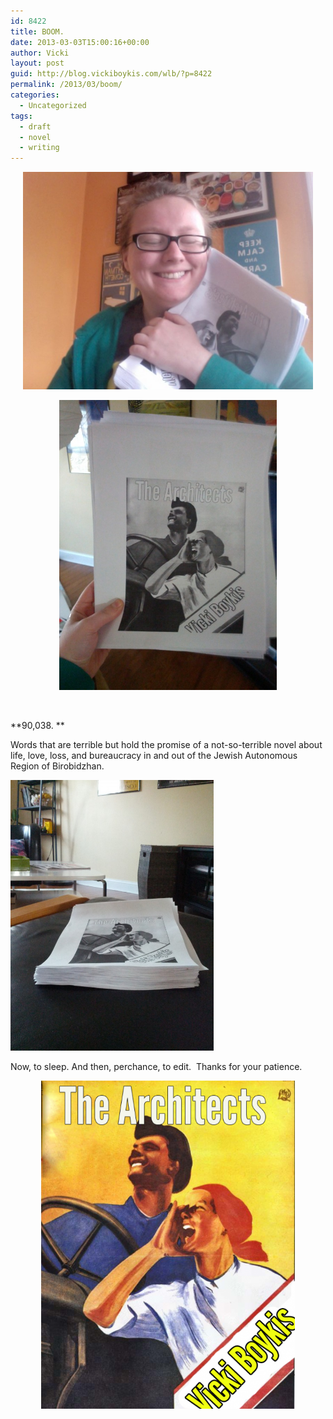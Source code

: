 ```yaml
---
id: 8422
title: BOOM.
date: 2013-03-03T15:00:16+00:00
author: Vicki
layout: post
guid: http://blog.vickiboykis.com/wlb/?p=8422
permalink: /2013/03/boom/
categories:
  - Uncategorized
tags:
  - draft
  - novel
  - writing
---
```

<p style="text-align: center;">
  <a href="https://raw.githubusercontent.com/veekaybee/wlb/gh-pages/assets/images/2013/03/Photo-on-2013-03-03-at-15.06.jpg"><img class="aligncenter  wp-image-8427" alt="Photo on 2013-03-03 at 15.06" src="https://raw.githubusercontent.com/veekaybee/wlb/gh-pages/assets/images/2013/03/Photo-on-2013-03-03-at-15.06-580x435.jpg" width="464" height="348" /></a>
</p>

<p style="text-align: center;">
  <a href="https://raw.githubusercontent.com/veekaybee/wlb/gh-pages/assets/images/2013/03/IMG_20130303_145527.jpg"><img class="aligncenter  wp-image-8425" alt="IMG_20130303_145527" src="https://raw.githubusercontent.com/veekaybee/wlb/gh-pages/assets/images/2013/03/IMG_20130303_145527-580x773.jpg" width="348" height="464" /></a>
</p>

&nbsp;

**90,038. **

Words that are terrible but hold the promise of a not-so-terrible novel about life, love, loss, and bureaucracy in and out of the Jewish Autonomous Region of Birobidzhan.

[<img class="aligncenter" alt="IMG_20130303_145503" src="https://raw.githubusercontent.com/veekaybee/wlb/gh-pages/assets/images/2013/03/IMG_20130303_145503-580x773.jpg" width="325" height="433" />](https://raw.githubusercontent.com/veekaybee/wlb/gh-pages/assets/images/2013/03/IMG_20130303_145503.jpg)

Now, to sleep. And then, perchance, to edit.  Thanks for your patience.

<p style="text-align: center;">
  <a href="https://raw.githubusercontent.com/veekaybee/wlb/gh-pages/assets/images/2013/03/Architects.png"><img class="aligncenter  wp-image-8423" alt="Architects" src="https://raw.githubusercontent.com/veekaybee/wlb/gh-pages/assets/images/2013/03/Architects-580x750.png" width="406" height="525" /></a>
</p>